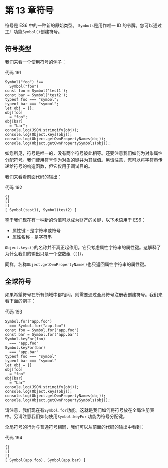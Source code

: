 # 第 13 章符号

符号是 ES6 中的一种新的原始类型。 `Symbols`是用作唯一 ID 的令牌。您可以通过工厂功能`Symbol()`创建符号。

## 符号类型

我们来看一个使用符号的例子：

代码 191

```
Symbol("foo") !==
  Symbol("foo")
const foo = Symbol('test1');
const bar = Symbol('test2');
typeof foo === "symbol";
typeof bar === "symbol";
let obj = {};
obj[foo]
  = "foo";
obj[bar]
  = "bar";
console.log(JSON.stringify(obj));
console.log(Object.keys(obj));
console.log(Object.getOwnPropertyNames(obj));
console.log(Object.getOwnPropertySymbols(obj));

```

如您所见，符号是唯一的，没有两个符号彼此相等。还要注意我们如何为对象属性分配符号。我们使用符号作为对象的键并为其赋值。另请注意，您可以将字符串传递给符号的构造函数，但它仅用于调试目的。

我们来看看前面代码的输出：

代码 192

```
{}
[]
[]
[ Symbol(test1), Symbol(test2) ]

```

鉴于我们现在有一种新的价值可以成为财产的关键，以下术语用于 ES6：

*   属性键 - 是字符串或符号
*   属性名称 - 是字符串

`Object.keys()`的名称并不真正起作用。它只考虑属性字符串的属性键。这解释了为什么我们的输出只是一个空数组（`[]`）。

同样，名称`Object.getOwnPropertyName()`也只返回属性字符串的属性键。

## 全球符号

如果希望符号在所有领域中都相同，则需要通过全局符号注册表创建符号。我们来看下面的例子：

代码 193

```
Symbol.for("app.foo")
  === Symbol.for("app.foo")
const foo = Symbol.for("app.foo")
const bar = Symbol.for("app.bar")
Symbol.keyFor(foo)
  === "app.foo"
Symbol.keyFor(bar)
  === "app.bar"
typeof foo === "symbol"
typeof bar === "symbol"
let obj = {}
obj[foo]
  = "foo"
obj[bar]
  = "bar"
console.log(JSON.stringify(obj));
console.log(Object.keys(obj));
console.log(Object.getOwnPropertyNames(obj));
console.log(Object.getOwnPropertySymbols(obj));

```

请注意，我们现在有`Symbol.for`功能。这就是我们如何将符号放在全局注册表中。另请注意我们如何使用`Symbol.keyFor` 功能为符号分配键。

全局符号的行为与普通符号相同，我们可以从前面的代码的输出中看到：

代码 194

```
{}
[]
[]
[ Symbol(app.foo), Symbol(app.bar) ]

```